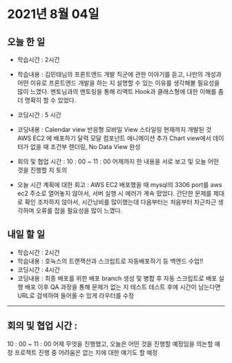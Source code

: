 # 2021년 8월 04일

## 오늘 한 일

- 학습시간 : 2시간
- 학습내용 :
  김민태님의 프론트엔드 개발 직군에 관한 이야기를 듣고, 나만의 개성과 어떤 이유로 프론트엔드 개발을 하는 지 설명할 수 있는 이유를 생각해볼 필요성을 많이 느꼈다.
  멘토님과의 멘토링을 통해 리액트 Hook과 클래스형에 대한 이해를 좀 더 명확히 할 수 있었다.

- 코딩시간 : 5 시간
- 코딩내용 :
  Calendar view 반응형 모바일 View 스타일링
  현재까지 개발된 것 AWS EC2 에 배포하기
  달력 모달 컴포넌트 애니메이션 추가
  Chart view에서 데이터가 없을 때 조건부 렌더링, No Data View 완성

- 회의 및 협업 시간 :
  10 : 00 ~ 11 : 00 어제까지 한 내용을 서로 보고 및 오늘 어떤 것을 진행할 지 토의

- 오늘 시간 계획에 대한 회고 :
  AWS EC2 배포했을 때 mysql의 3306 port를 aws ec2 주소로 열어놓지 않아서, 서버 실행 시 에러가 계속 떴었다.
  간단한 문제를 제대로 확인 조차하지 않아서, 시간낭비를 많이했는데 다음부터는 처음부터 차근차근 생각하며 오류를 잡을 필요성을 많이 느꼈다.

## 내일 할 일

- 학습시간 : 2시간
- 학습내용 :
  호눅스의 트랜잭션과 스크립트로 자동배포하기 등 백엔드 수업!!
- 코딩시간 : 4시간
- 코딩내용 :
  최종 배포를 위한 배포 branch 생성 및 병합 후 자동 스크립트로 배포 실행
  배포 이후 QA 과정을 통해 문제가 없는 지 테스트
  테스트 후에 시간이 남는다면 URL로 검색하여 들어올 수 있게 라우터를 수정

---

## 회의 및 협업 시간 :

10 : 00 ~ 11 : 00 어제 무엇을 진행했고, 오늘은 어떤 것을 진행할 예정임을 의논할 예정 프로젝트 진행 중 어려움은 없는 지에 대한 얘기도 할 예정
